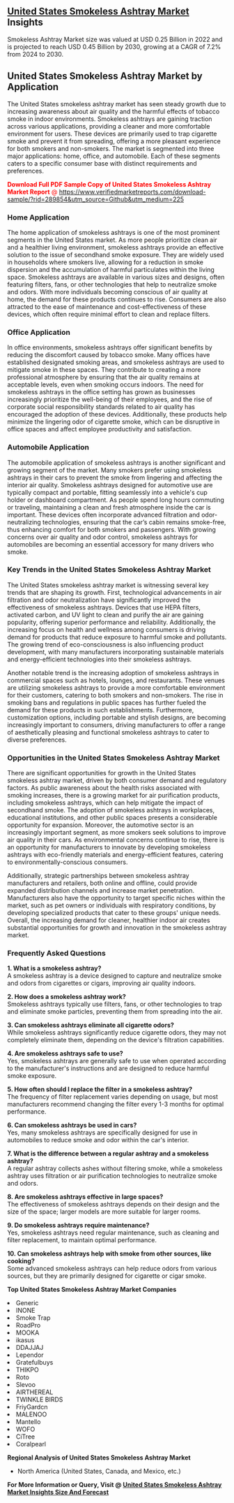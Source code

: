 <h2><a href="https://www.verifiedmarketreports.com/download-sample/?rid=289854&amp;utm_source=Github&amp;utm_medium=225" target="_blank">United States Smokeless Ashtray Market</a> Insights</h2><p>Smokeless Ashtray Market size was valued at USD 0.25 Billion in 2022 and is projected to reach USD 0.45 Billion by 2030, growing at a CAGR of 7.2% from 2024 to 2030.</p><p><div> <h2>United States Smokeless Ashtray Market by Application</h2> <p>The United States smokeless ashtray market has seen steady growth due to increasing awareness about air quality and the harmful effects of tobacco smoke in indoor environments. Smokeless ashtrays are gaining traction across various applications, providing a cleaner and more comfortable environment for users. These devices are primarily used to trap cigarette smoke and prevent it from spreading, offering a more pleasant experience for both smokers and non-smokers. The market is segmented into three major applications: home, office, and automobile. Each of these segments caters to a specific consumer base with distinct requirements and preferences.</p> <p><p><span class=""><span style="color: #ff0000;"><strong>Download Full PDF Sample Copy of United States Smokeless Ashtray Market Report</strong> @ </span><a href="https://www.verifiedmarketreports.com/download-sample/?rid=289854&amp;utm_source=Github&amp;utm_medium=225" target="_blank">https://www.verifiedmarketreports.com/download-sample/?rid=289854&amp;utm_source=Github&amp;utm_medium=225</a></span></p></p> <h3>Home Application</h3> <p>The home application of smokeless ashtrays is one of the most prominent segments in the United States market. As more people prioritize clean air and a healthier living environment, smokeless ashtrays provide an effective solution to the issue of secondhand smoke exposure. They are widely used in households where smokers live, allowing for a reduction in smoke dispersion and the accumulation of harmful particulates within the living space. Smokeless ashtrays are available in various sizes and designs, often featuring filters, fans, or other technologies that help to neutralize smoke and odors. With more individuals becoming conscious of air quality at home, the demand for these products continues to rise. Consumers are also attracted to the ease of maintenance and cost-effectiveness of these devices, which often require minimal effort to clean and replace filters.</p> <h3>Office Application</h3> <p>In office environments, smokeless ashtrays offer significant benefits by reducing the discomfort caused by tobacco smoke. Many offices have established designated smoking areas, and smokeless ashtrays are used to mitigate smoke in these spaces. They contribute to creating a more professional atmosphere by ensuring that the air quality remains at acceptable levels, even when smoking occurs indoors. The need for smokeless ashtrays in the office setting has grown as businesses increasingly prioritize the well-being of their employees, and the rise of corporate social responsibility standards related to air quality has encouraged the adoption of these devices. Additionally, these products help minimize the lingering odor of cigarette smoke, which can be disruptive in office spaces and affect employee productivity and satisfaction.</p> <h3>Automobile Application</h3> <p>The automobile application of smokeless ashtrays is another significant and growing segment of the market. Many smokers prefer using smokeless ashtrays in their cars to prevent the smoke from lingering and affecting the interior air quality. Smokeless ashtrays designed for automotive use are typically compact and portable, fitting seamlessly into a vehicle's cup holder or dashboard compartment. As people spend long hours commuting or traveling, maintaining a clean and fresh atmosphere inside the car is important. These devices often incorporate advanced filtration and odor-neutralizing technologies, ensuring that the car’s cabin remains smoke-free, thus enhancing comfort for both smokers and passengers. With growing concerns over air quality and odor control, smokeless ashtrays for automobiles are becoming an essential accessory for many drivers who smoke.</p> <h3>Key Trends in the United States Smokeless Ashtray Market</h3> <p>The United States smokeless ashtray market is witnessing several key trends that are shaping its growth. First, technological advancements in air filtration and odor neutralization have significantly improved the effectiveness of smokeless ashtrays. Devices that use HEPA filters, activated carbon, and UV light to clean and purify the air are gaining popularity, offering superior performance and reliability. Additionally, the increasing focus on health and wellness among consumers is driving demand for products that reduce exposure to harmful smoke and pollutants. The growing trend of eco-consciousness is also influencing product development, with many manufacturers incorporating sustainable materials and energy-efficient technologies into their smokeless ashtrays.</p> <p>Another notable trend is the increasing adoption of smokeless ashtrays in commercial spaces such as hotels, lounges, and restaurants. These venues are utilizing smokeless ashtrays to provide a more comfortable environment for their customers, catering to both smokers and non-smokers. The rise in smoking bans and regulations in public spaces has further fueled the demand for these products in such establishments. Furthermore, customization options, including portable and stylish designs, are becoming increasingly important to consumers, driving manufacturers to offer a range of aesthetically pleasing and functional smokeless ashtrays to cater to diverse preferences.</p> <h3>Opportunities in the United States Smokeless Ashtray Market</h3> <p>There are significant opportunities for growth in the United States smokeless ashtray market, driven by both consumer demand and regulatory factors. As public awareness about the health risks associated with smoking increases, there is a growing market for air purification products, including smokeless ashtrays, which can help mitigate the impact of secondhand smoke. The adoption of smokeless ashtrays in workplaces, educational institutions, and other public spaces presents a considerable opportunity for expansion. Moreover, the automotive sector is an increasingly important segment, as more smokers seek solutions to improve air quality in their cars. As environmental concerns continue to rise, there is an opportunity for manufacturers to innovate by developing smokeless ashtrays with eco-friendly materials and energy-efficient features, catering to environmentally-conscious consumers.</p> <p>Additionally, strategic partnerships between smokeless ashtray manufacturers and retailers, both online and offline, could provide expanded distribution channels and increase market penetration. Manufacturers also have the opportunity to target specific niches within the market, such as pet owners or individuals with respiratory conditions, by developing specialized products that cater to these groups' unique needs. Overall, the increasing demand for cleaner, healthier indoor air creates substantial opportunities for growth and innovation in the smokeless ashtray market.</p> <h3>Frequently Asked Questions</h3> <p><strong>1. What is a smokeless ashtray?</strong><br> A smokeless ashtray is a device designed to capture and neutralize smoke and odors from cigarettes or cigars, improving air quality indoors.</p> <p><strong>2. How does a smokeless ashtray work?</strong><br> Smokeless ashtrays typically use filters, fans, or other technologies to trap and eliminate smoke particles, preventing them from spreading into the air.</p> <p><strong>3. Can smokeless ashtrays eliminate all cigarette odors?</strong><br> While smokeless ashtrays significantly reduce cigarette odors, they may not completely eliminate them, depending on the device's filtration capabilities.</p> <p><strong>4. Are smokeless ashtrays safe to use?</strong><br> Yes, smokeless ashtrays are generally safe to use when operated according to the manufacturer's instructions and are designed to reduce harmful smoke exposure.</p> <p><strong>5. How often should I replace the filter in a smokeless ashtray?</strong><br> The frequency of filter replacement varies depending on usage, but most manufacturers recommend changing the filter every 1-3 months for optimal performance.</p> <p><strong>6. Can smokeless ashtrays be used in cars?</strong><br> Yes, many smokeless ashtrays are specifically designed for use in automobiles to reduce smoke and odor within the car's interior.</p> <p><strong>7. What is the difference between a regular ashtray and a smokeless ashtray?</strong><br> A regular ashtray collects ashes without filtering smoke, while a smokeless ashtray uses filtration or air purification technologies to neutralize smoke and odors.</p> <p><strong>8. Are smokeless ashtrays effective in large spaces?</strong><br> The effectiveness of smokeless ashtrays depends on their design and the size of the space; larger models are more suitable for larger rooms.</p> <p><strong>9. Do smokeless ashtrays require maintenance?</strong><br> Yes, smokeless ashtrays need regular maintenance, such as cleaning and filter replacement, to maintain optimal performance.</p> <p><strong>10. Can smokeless ashtrays help with smoke from other sources, like cooking?</strong><br> Some advanced smokeless ashtrays can help reduce odors from various sources, but they are primarily designed for cigarette or cigar smoke.</p> </div></p><p><strong>Top United States Smokeless Ashtray Market Companies</strong></p><div data-test-id=""><p><li>Generic</li><li> INONE</li><li> Smoke Trap</li><li> RoadPro</li><li> MOOKA</li><li> ikasus</li><li> DDAJJAJ</li><li> Lependor</li><li> Gratefulbuys</li><li> THIKPO</li><li> Roto</li><li> Slevoo</li><li> AIRTHEREAL</li><li> TWINKLE BIRDS</li><li> FriyGardcn</li><li> MALENOO</li><li> Mantello</li><li> WOFO</li><li> CiTree</li><li> Coralpearl</li></p><div><strong>Regional Analysis of&nbsp;United States Smokeless Ashtray Market</strong></div><ul><li dir="ltr"><p dir="ltr">North America&nbsp;(United States, Canada, and Mexico, etc.)</p></li></ul><p><strong>For More Information or Query, Visit @&nbsp;</strong><strong><a href="https://www.verifiedmarketreports.com/product/smokeless-ashtray-market/?utm_source=Github&amp;utm_medium=225" target="_blank">United States Smokeless Ashtray Market Insights Size And Forecast</a></strong></p></div>
